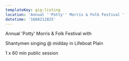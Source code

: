 ```yaml
---
templateKey: gig-listing
location: 'Annual ''Potty'' Morris & Folk Festival '
datetime: '1688212825'
---
```

Annual 'Potty' Morris & Folk Festival with

S﻿hantymen singing @ midday in Lifeboat Plain 

1﻿ x 60 min public session